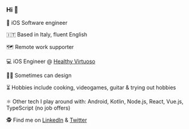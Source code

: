 ### Hi 👋

📱 iOS Software engineer

🇮🇹 Based in Italy, fluent English

🗺 Remote work supporter

💻 iOS Engineer @ [Healthy Virtuoso](https://www.healthyvirtuoso.com/)

👨‍🎨 Sometimes can design

⏳ Hobbies include cooking, videogames, guitar & trying out hobbies

⚛ Other tech I play around with: Android, Kotlin, Node.js, React, Vue.js, TypeScript (no job offers)

🕵️ Find me on [LinkedIn](https://www.linkedin.com/in/mattia-contin) & [Twitter](https://twitter.com/mattiacontin)
